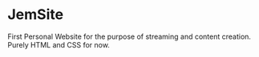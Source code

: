 # JemSite
First Personal Website for the purpose of streaming and content creation. Purely HTML and CSS for now.

